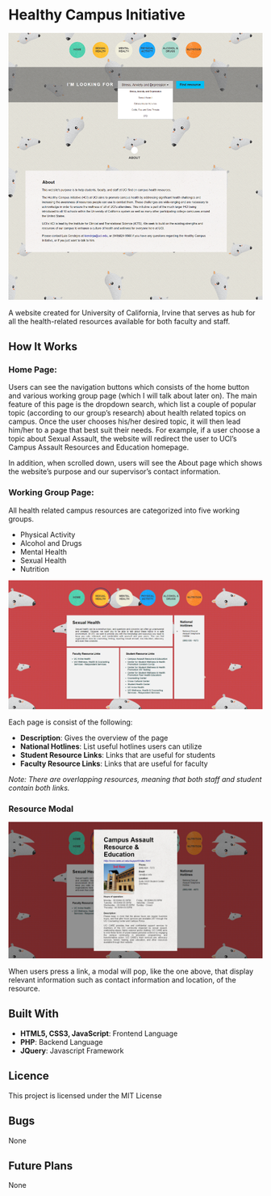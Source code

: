 # Healthy Campus Initiative

<p align="center">
  <img width="750" src="img/_github_readme/home.png">
</p>

A website created for University of California, Irvine that serves as hub for all the health-related resources available for both faculty and staff.

## How It Works

### Home Page:

Users can see the navigation buttons which consists of the home button and various working group page (which I will talk about later on). The main feature of this page is the dropdown search, which list a couple of popular topic (according to our group’s research) about health related topics on campus. Once the user chooses his/her desired topic, it will then lead him/her to a page that best suit their needs. For example, if a user choose a topic about Sexual Assault, the website will redirect the user to UCI’s Campus Assault Resources and Education homepage.

In addition, when scrolled down, users will see the About page which shows the website’s purpose and our supervisor’s contact information.

### Working Group Page:

All health related campus resources are categorized into five working groups.

- Physical Activity
- Alcohol and Drugs
- Mental Health
- Sexual Health
- Nutrition

<p align="center">
  <img width="750" src="img/_github_readme/category.png">
</p>

Each page is consist of the following:

- **Description**: Gives the overview of the page
- **National Hotlines**: List useful hotlines users can utilize
- **Student Resource Links**: Links that are useful for students
- **Faculty Resource Links**: Links that are useful for faculty

_Note: There are overlapping resources, meaning that both staff and student contain both links._


### Resource Modal

<p align="center">
  <img width="750" src="img/_github_readme/modal.png">
</p>

When users press a link, a modal will pop, like the one above, that display relevant information such as contact information and location, of the resource.

## Built With

- **HTML5, CSS3, JavaScript**: Frontend Language
- **PHP**: Backend Language
- **JQuery**: Javascript Framework

## Licence

This project is licensed under the MIT License

## Bugs

None

## Future Plans

None


